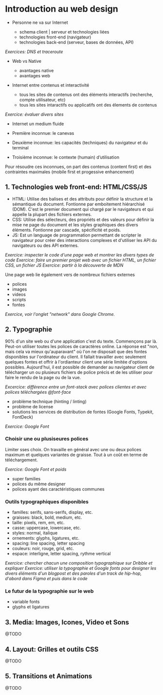 # Introduction au web design

- Personne ne va sur Internet

  - schema client | serveur et technologies liées
  - technologies front-end (navigateur)
  - technologies back-end (serveur, bases de données, API)

*Exercices: DNS et traceroute*

- Web vs Native

  - avantages native
  - avantages web

- Internet entre contenus et interactivité

  - tous les sites de contenus ont des éléments interactifs (recherche, compte utilisateur, etc)
  - tous les sites intaractifs ou applicatifs ont des élements de contenus

*Exercice: évaluer divers sites*

- Internet un medium fluide

 - Première inconnue: le canevas
 - Deuxième inconnue: les capacités (techniques) du navigateur et du terminal
 - Troisième inconnue: le contexte (humain) d’utilisation

Pour résoudre ces inconnues, on part des contenus (content first) et des contraintes maximales (mobile first et progessive enhancement)

## 1. Technologies web front-end: HTML/CSS/JS

- HTML: Utilise des balises et des attributs pour définir la structure et la sémantique du document. Fontionne par emboitement hiérarchisé (DOM). C'est le premier document qui chargé par le navigateurs et qui appelle la plupart des fichiers externes.
- CSS: Utilise des sélecteurs, des propriéts et des valeurs pour définir la mise ne page du document et les styles graphiques des divers éléments. Fontionne par cascade, spécificité et poids.
- JS: Est un language de programmation permettant de scripter le navigateur pour créer des interactions complexes et d'utiliser les API du navigateurs ou des API externes.

*Exercice: inspecter le code d'une page web et montrer les divers types de code*
*Exercice: faire un premier projet web avec un fichier HTML, un fichier CSS, un fichier JS*
*Exercice: partir à la découverte de MDN*

Une page web lie également vers de nombreux fichiers externes

- polices
- images
- videos
- scripts
- fontes

*Exercice, voir l'onglet "network" dans Google Chrome.*

## 2. Typographie

90% d'un site web ou d'une application c'est du texte. Commençons par là. Peut-on utiliser toutes les polices de caractères online. La réponse est "non, mais cela va mieux qu'auparavant" où l'on ne disposait que des fontes disponibles sur l'ordinateur du client. Il fallait travailler avec seulement quelques fontes et offrir à l'ordianteur client une série limitée d'options possibles. Aujourd'hui, il est possible de demander au navigateur client de télécharger un ou plusieurs fichiers de police précis et de les utiliser pour faire le rendu de la page ou de la vue.

*Excercice: différence entre un font-stack avec polices clientes et avec polices téléchargées @font-face*

- problème technique (hinting / linting)
- problème de license
- solutions les services de distribution de fontes (Google Fonts, Typekit, FontDeck)

*Exercice: Google Font*

### Choisir une ou plusiseures polices

Limiter sses choix. On travaille en général avec une ou deux polices maximum et quelques variantes de graisse. Tout à un coût en terme de téléchargement.

*Exercice: Google Font et poids*

- super families
- polices du même designer
- polices ayant des caractéristiques communes

### Outils typographiques disponibles

- familles: serifs, sans-serifs, display, etc.
- graisses: black, bold, medium, etc.
- taille: pixels, rem, em, etc.
- casse: uppercase, lowercase, etc.
- styles: normal, italique
- ornements: glyphs, ligatures, etc.
- spacing: line spacing, letter spacing
- couleurs: noir, rouge, grid, etc.
- espace: interligne, letter spacing, rythme vertical

*Exercice: chercher chacun une composition typographique sur Dribble et expliquer*
*Exercice: utiliser la typographie et Google fonts pour designer les divers éléments d'un blogpost et des paroles d'un track de hip-hop, d'abord dans Figma et puis dans le code*

### Le futur de la typographie sur le web

- variable fonts
- glyphs et ligatures

## 3. Media: Images, Icones, Video et Sons

@TODO

## 4. Layout: Grilles et outils CSS

@TODO

## 5. Transitions et Animations

@TODO
